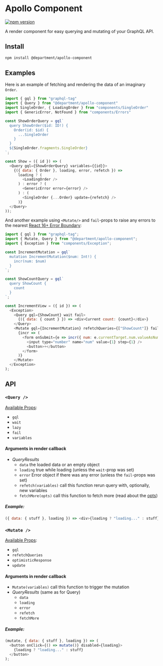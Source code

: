 # Apollo Component

[![npm version](https://badge.fury.io/js/%40department%2Fapollo-component.svg)](https://badge.fury.io/js/%40department%2Fapollo-component)

A render component for easy querying and mutating of your GraphQL API.

## Install

```sh
npm install @department/apollo-component
```

## Examples

Here is an example of fetching and rendering the data of an imaginary `Order`.

```js
import { gql } from "graphql-tag"
import { Query } from "@department/apollo-component"
import SingleOrder, { LoadingOrder } from "components/SingleOrder"
import { GenericError, NotFound } from "components/Errors"

const ShowOrderQuery = gql`
  query ShowOrder($id: ID!) {
    Order(id: $id) {
      ...SingleOrder
    }
  }
  ${SingleOrder.fragments.SingleOrder}
`;

const Show = ({ id }) => (
  <Query gql={ShowOrderQuery} variables={{id}}>
    {({ data: { Order }, loading, error, refetch }) =>
      loading ? (
        <LoadingOrder />
      ) : error ? (
        <GenericError error={error} />
      ) : (
        <SingleOrder {...Order} update={refetch} />
      )}
  </Query>
));
```

And another example using `<Mutate/>` and `fail`-props to raise any errors to
the nearest
[React 16+ Error Boundary](https://reactjs.org/blog/2017/07/26/error-handling-in-react-16.html):

```js
import { gql } from "graphql-tag";
import { Mutate, Query } from "@department/apollo-component";
import { Exception } from "components/Exception";

const IncrementMutation = gql`
  mutation IncrementMutation($num: Int!) {
    incr(num: $num)
  }
`;

const ShowCountQuery = gql`
  query ShowCount {
    count
  }
`;

const IncrementView = ({ id }) => (
  <Exception>
    <Query gql={ShowCount} wait fail>
      {({ data: { count } }) => <div>Current count: {count}</div>}
    </Query>
    <Mutate gql={IncrementMutation} refetchQueries={["ShowCount"]} fail>
      {incr => (
        <form onSubmit={e => incr({ num: e.currentTarget.num.valueAsNumber })}>
          <input type="number" name="num" value={1} step={1} />
          <button>+</button>
        </form>
      )}
    </Mutate>
  </Exception>
);
```

## API

### `<Query />`

[Available Props](https://github.com/department-stockholm/apollo-component/blob/master/Query.js#L142-L187):

* `gql`
* `wait`
* `lazy`
* `fail`
* `variables`

#### Arguments in render callback

* _QueryResults_
  * `data` the loaded data or an empty object
  * `loading` true while loading (unless the `wait`-prop was set)
  * `error` Error object if there was any error (unless the `fail`-props was
    set)
  * `refetch(variables)` call this function rerun query with, optionally, new
    variables
  * `fetchMore(opts)` call this function to fetch more (read about the
    [opts](https://www.apollographql.com/docs/react/basics/queries.html#graphql-query-data-fetchMore))

##### Example:

```js
({ data: { stuff }, loading }) => <div>{loading ? "loading..." : stuff}</div>;
```

### `<Mutate />`

[Available Props](https://github.com/department-stockholm/apollo-component/blob/master/Mutate.js#L86-L106):

* `gql`
* `refetchQueries`
* `optimisticResponse`
* `update`

#### Arguments in render callback

* `Mutate(variables)` call this function to trigger the mutation
* _QueryResults_ (same as for Query)
  * `data`
  * `loading`
  * `error`
  * `refetch`
  * `fetchMore`

##### Example:

```js
(mutate, { data: { stuff }, loading }) => (
  <button onClick={() => mutate()} disabled={loading}>
    {loading ? "loading..." : stuff}
  </button>
);
```
